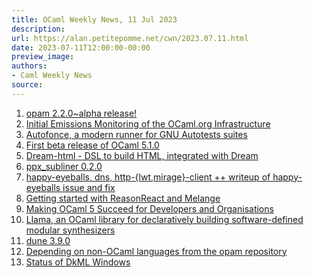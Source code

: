 ```yaml
---
title: OCaml Weekly News, 11 Jul 2023
description:
url: https://alan.petitepomme.net/cwn/2023.07.11.html
date: 2023-07-11T12:00:00-00:00
preview_image:
authors:
- Caml Weekly News
source:
---
```


<ol><li><a href="https://alan.petitepomme.net/cwn/2023.07.11.html#1">opam 2.2.0~alpha release!</a></li><li><a href="https://alan.petitepomme.net/cwn/2023.07.11.html#2">Initial Emissions Monitoring of the OCaml.org Infrastructure</a></li><li><a href="https://alan.petitepomme.net/cwn/2023.07.11.html#3">Autofonce, a modern runner for GNU Autotests suites</a></li><li><a href="https://alan.petitepomme.net/cwn/2023.07.11.html#4">First beta release of OCaml 5.1.0</a></li><li><a href="https://alan.petitepomme.net/cwn/2023.07.11.html#5">Dream-html - DSL to build HTML, integrated with Dream</a></li><li><a href="https://alan.petitepomme.net/cwn/2023.07.11.html#6">ppx_subliner 0.2.0</a></li><li><a href="https://alan.petitepomme.net/cwn/2023.07.11.html#7">happy-eyeballs, dns, http-{lwt,mirage}-client ++ writeup of happy-eyeballs issue and fix</a></li><li><a href="https://alan.petitepomme.net/cwn/2023.07.11.html#8">Getting started with ReasonReact and Melange</a></li><li><a href="https://alan.petitepomme.net/cwn/2023.07.11.html#9">Making OCaml 5 Succeed for Developers and Organisations</a></li><li><a href="https://alan.petitepomme.net/cwn/2023.07.11.html#10">Llama, an OCaml library for declaratively building software-defined modular synthesizers</a></li><li><a href="https://alan.petitepomme.net/cwn/2023.07.11.html#11">dune 3.9.0</a></li><li><a href="https://alan.petitepomme.net/cwn/2023.07.11.html#12">Depending on non-OCaml languages from the opam repository</a></li><li><a href="https://alan.petitepomme.net/cwn/2023.07.11.html#13">Status of DkML Windows</a></li></ol>
